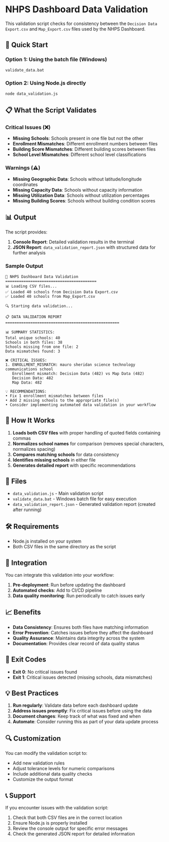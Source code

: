 # NHPS Dashboard Data Validation

This validation script checks for consistency between the `Decision Data Export.csv` and `Map_Export.csv` files used by the NHPS Dashboard.

## 🚀 Quick Start

### Option 1: Using the batch file (Windows)
```bash
validate_data.bat
```

### Option 2: Using Node.js directly
```bash
node data_validation.js
```

## 📋 What the Script Validates

### Critical Issues (❌)
- **Missing Schools**: Schools present in one file but not the other
- **Enrollment Mismatches**: Different enrollment numbers between files
- **Building Score Mismatches**: Different building scores between files
- **School Level Mismatches**: Different school level classifications

### Warnings (⚠️)
- **Missing Geographic Data**: Schools without latitude/longitude coordinates
- **Missing Capacity Data**: Schools without capacity information
- **Missing Utilization Data**: Schools without utilization percentages
- **Missing Building Scores**: Schools without building condition scores

## 📊 Output

The script provides:

1. **Console Report**: Detailed validation results in the terminal
2. **JSON Report**: `data_validation_report.json` with structured data for further analysis

### Sample Output
```
🚀 NHPS Dashboard Data Validation
========================================
📊 Loading CSV files...
✅ Loaded 40 schools from Decision Data Export.csv
✅ Loaded 40 schools from Map_Export.csv

🔍 Starting data validation...

📋 DATA VALIDATION REPORT
==================================================

📊 SUMMARY STATISTICS:
Total unique schools: 40
Schools in both files: 38
Schools missing from one file: 2
Data mismatches found: 3

❌ CRITICAL ISSUES:
1. ENROLLMENT_MISMATCH: mauro sheridan science technology communications school
   Enrollment mismatch: Decision Data (482) vs Map Data (482)
   Decision Data: 482
   Map Data: 482

💡 RECOMMENDATIONS:
• Fix 1 enrollment mismatches between files
• Add 2 missing schools to the appropriate file(s)
• Consider implementing automated data validation in your workflow
```

## 🔧 How It Works

1. **Loads both CSV files** with proper handling of quoted fields containing commas
2. **Normalizes school names** for comparison (removes special characters, normalizes spacing)
3. **Compares matching schools** for data consistency
4. **Identifies missing schools** in either file
5. **Generates detailed report** with specific recommendations

## 📁 Files

- `data_validation.js` - Main validation script
- `validate_data.bat` - Windows batch file for easy execution
- `data_validation_report.json` - Generated validation report (created after running)

## 🛠️ Requirements

- Node.js installed on your system
- Both CSV files in the same directory as the script

## 🔄 Integration

You can integrate this validation into your workflow:

1. **Pre-deployment**: Run before updating the dashboard
2. **Automated checks**: Add to CI/CD pipeline
3. **Data quality monitoring**: Run periodically to catch issues early

## 📈 Benefits

- **Data Consistency**: Ensures both files have matching information
- **Error Prevention**: Catches issues before they affect the dashboard
- **Quality Assurance**: Maintains data integrity across the system
- **Documentation**: Provides clear record of data quality status

## 🚨 Exit Codes

- **Exit 0**: No critical issues found
- **Exit 1**: Critical issues detected (missing schools, data mismatches)

## 💡 Best Practices

1. **Run regularly**: Validate data before each dashboard update
2. **Address issues promptly**: Fix critical issues before using the data
3. **Document changes**: Keep track of what was fixed and when
4. **Automate**: Consider running this as part of your data update process

## 🔍 Customization

You can modify the validation script to:

- Add new validation rules
- Adjust tolerance levels for numeric comparisons
- Include additional data quality checks
- Customize the output format

## 📞 Support

If you encounter issues with the validation script:

1. Check that both CSV files are in the correct location
2. Ensure Node.js is properly installed
3. Review the console output for specific error messages
4. Check the generated JSON report for detailed information
